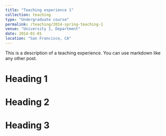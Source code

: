 ```yaml
---
title: "Teaching experience 1"
collection: teaching
type: "Undergraduate course"
permalink: /teaching/2014-spring-teaching-1
venue: "University 1, Department"
date: 2014-01-01
location: "San Francisco, CA"
---
```


This is a description of a teaching experience. You can use markdown like any other post.

Heading 1
======
<!-- 
![Group Photo](/images/mcCarthyAward.jpg)

I had the opportunity to work as a Student Ambassador at the [2024 McCarthy Award for Public Service Event](https://usfblogs.usfca.edu/mccarthy/2025/02/14/seeing-the-leo-t-mccarthy-awards-impact/) [(Backup)](/files/mcCarthyAward.html).
[test](/files/paper1.pdf) -->

Heading 2
======

Heading 3
======